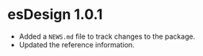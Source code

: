 # esDesign 1.0.1

* Added a `NEWS.md` file to track changes to the package.
* Updated the reference information.

